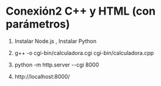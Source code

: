 # Conexión2 C++ y HTML (con parámetros)

1. Instalar Node.js , Instalar Python 

2. g++ -o cgi-bin/calculadora.cgi cgi-bin/calculadora.cpp

3. python -m http.server --cgi 8000

4. http://localhost:8000/
